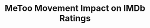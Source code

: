 ---
title: "MeToo Movement Impact on IMDb Ratings"
year: "2023"
description: "This project analyzes the impact of the MeToo movement on IMDb ratings by comparing changes in ratings for productions associated with individuals accused of sexual misconduct before and after 2017."
image: "/project/MeToo Movement Impact on IMDb Ratings.gif"
projectUrl: "https://github.com/shreyashguptas/MeToo-Movement-Impact-on-IMDb-ratings"
technologies: ["Data Analysis", "Social Impact", "Python"]
--- 